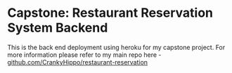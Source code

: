 # Capstone: Restaurant Reservation System Backend

This is the back end deployment using heroku for my capstone project. For more information please refer to my main repo here - [github.com/CrankyHippo/restaurant-reservation](github.com/CrankyHippo/restaurant-reservation)
